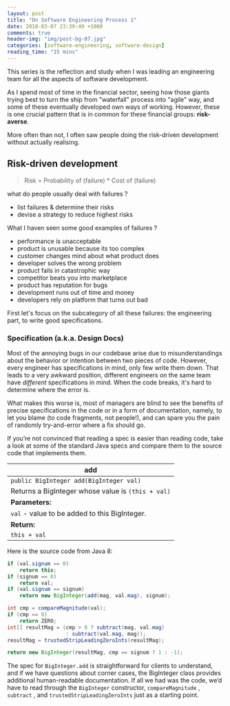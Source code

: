 ```yaml
---
layout: post
title: "On Software Engineering Process 1"
date: 2018-03-07 23:39:49 +1000
comments: true
header-img: "img/post-bg-07.jpg"
categories: [software-engineering, software-design]
reading_time: "15 mins"
---
```


This series is the reflection and study when I was leading an engineering team for all the aspects of software development.

<!--more-->

As I spend most of time in the financial sector, seeing how those giants trying best to turn the ship from "waterfall" process into "agile" way, and some of these eventually developed own ways of working.
However, these is one crucial pattern that is in common for these financial groups: **risk-averse**. 

More often than not, I often saw people doing the risk-driven development without actually realising.

## Risk-driven development

> Risk = Probability of (failure) * Cost of (failure) 

what do people usually deal with failures ?

- list failures & determine their risks
- devise a strategy to reduce highest risks

What I haven seen some good examples of failures ?

- performance is unacceptable
- product is unusable because its too complex
- customer changes mind about what product does
- developer solves the wrong problem
- product fails in catastrophic way
- competitor beats you into marketplace
- product has reputation for bugs
- development runs out of time and money
- developers rely on platform that turns out bad 

First let's focus on the subcategory of all these failures: the engineering part, to write good specifications.

### Specification (a.k.a. Design Docs)

Most of the annoying bugs in our codebase arise due to misunderstandings about the behavior or intention between two pieces
of code. However, every engineer has specifications in mind, only few write them down. That leads to a very awkward position,
different engineers on the same team have *different* specifications in mind. When the code breaks, it's hard to determine
where the error is.

What makes this worse is, most of managers are blind to see the benefits of precise specifications in the code or in a form of documentation,
namely, to let you blame (to code fragments, not people!), and can spare you the pain of randomly try-and-error where a fix should go.

If you’re not convinced that reading a spec is easier than reading code, take a look at some of the standard Java specs and compare them to the source code that implements them.

| add                 |
|---------------------|
| `public BigInteger add(BigInteger val)` |
| Returns a BigInteger whose value is `(this + val)`    |
| **Parameters:** |
| `val` - value to be added to this BigInteger. |
| **Return:** |
| `this + val` |

Here is the source code from Java 8:

```java
if (val.signum == 0)
    return this;
if (signum == 0)
    return val;
if (val.signum == signum)
    return new BigInteger(add(mag, val.mag), signum);

int cmp = compareMagnitude(val);
if (cmp == 0)
    return ZERO;
int[] resultMag = (cmp > 0 ? subtract(mag, val.mag)
                   : subtract(val.mag, mag));
resultMag = trustedStripLeadingZeroInts(resultMag);

return new BigInteger(resultMag, cmp == signum ? 1 : -1);
```

The spec for `BigInteger.add` is straightforward for clients to understand, and if we have questions about corner cases, 
the BigInteger class provides additional human-readable documentation. If all we had was the code, 
we’d have to read through the `BigInteger` constructor, `compare­Magnitude` , `subtract` , and `trusted­StripLeadingZero­Ints` just as a starting point.

